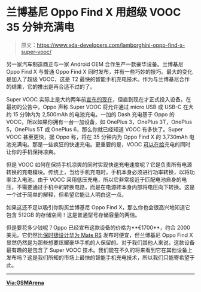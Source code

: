 # 兰博基尼 Oppo Find X 用超级 VOOC 35 分钟充满电

> 原文：<https://www.xda-developers.com/lamborghini-oppo-find-x-super-vooc/>

另一家汽车制造商正与一家 Android OEM 合作生产一款豪华设备。兰博基尼 Oppo Find X 与普通 Oppo Find X 同时发布，并有一些巧妙的技巧。最大的变化是加入了超级 VOOC，这是 T2 最快的智能手机充电技术。作为与兰博基尼合作的结果，它的推出是再合适不过的了。

Super VOOC 实际上是大约两年前[宣布的现在](https://www.xda-developers.com/xda-external-link/oppo-says-their-super-vooc-can-fully-charging-a-2500mah-battery-in-15-minutes/)，但直到现在才正式投入设备。在最初的公告中，Oppo 声称 Super VOOC 将允许通过 micro USB 或 USB-C 在大约 15 分钟内为 2,500mAh 的电池充电。一加的 Dash 充电基于 Oppo 的 VOOC，所以如果你拥有一台一加设备，如 OnePlus 3，OnePlus 3T，OnePlus 5，OnePlus 5T 或 OnePlus 6，那么你就已经知道 VOOC 有多快了。Super VOOC 甚至更快，据 Oppo 称，将在 35 分钟内为 Oppo Find X 的 3,730mAh 电池充满电。那是一些疯狂的快速充电。更重要的是，VOOC [可以在给](https://www.xda-developers.com/dash-charge-speed-analysis-even-with-heavy-usage-your-phone-will-charge-rapidly-and-stay-cool/)充电的同时让你的手机保持凉爽。

但是 VOOC 如何在保持手机凉爽的同时实现快速充电速度呢？它是负责所有电源转换的充电模块。传统上，当给手机充电时，手机本身必须进行功率转换，以将功率注入电池。由于 VOOC 采用低压充电，所以它非常接近于匹配电池自身的电压，不需要通过手机中的转换电路，而是在电源砖本身内部将电压向下转换。这是一个过于简单的解释，但希望它能让人明白这一点。

如果这还不足以吸引你购买兰博基尼 Oppo Find X，那么你也会很高兴地知道它包含 512GB 的存储空间！这是普通型号存储容量的两倍。

但是要花多少钱呢？Oppo 已经宣布这款设备的价格为**€1700**，约合 2000 美元。它仍然比[保时捷设计华为 Mate RS](https://www.xda-developers.com/porsche-design-huawei-mate-rs-oled-display-lg/) 发布时便宜，但兰博基尼 Oppo Find X 显然仍然是为那些想要炫耀豪华手机的人保留的。对于我们其他人来说，这款设备最有趣的是包含了 Super VOOC 技术。我们能在不久的将来看到它在其他设备上发布吗？这是我们所知的市场上最快的智能手机充电技术，所以我们只能寄希望于此。

* * *

[**Via:GSMArena**](https://www.gsmarena.com/oppo_find_x_automobili_lamborghini_edition_is_the_first_phone_with_super_vooc-news-31752.php)